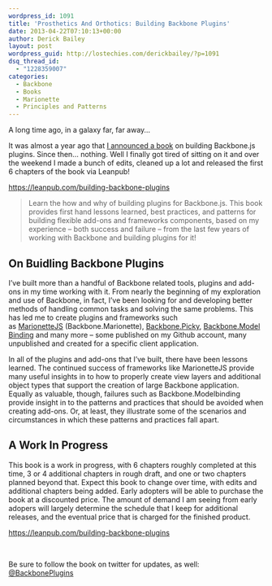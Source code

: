 ```yaml
---
wordpress_id: 1091
title: 'Prosthetics And Orthotics: Building Backbone Plugins'
date: 2013-04-22T07:10:13+00:00
author: Derick Bailey
layout: post
wordpress_guid: http://lostechies.com/derickbailey/?p=1091
dsq_thread_id:
  - "1228359007"
categories:
  - Backbone
  - Books
  - Marionette
  - Principles and Patterns
---
```

A long time ago, in a galaxy far, far away… 

It was almost a year ago that [I announced a book](http://lostechies.com/derickbailey/2012/07/06/im-wring-a-book-on-building-backbone-plugins/) on building Backbone.js plugins. Since then… nothing. Well I finally got tired of sitting on it and over the weekend I made a bunch of edits, cleaned up a lot and released the first 6 chapters of the book via Leanpub!

<https://leanpub.com/building-backbone-plugins>

> Learn the how and why of building plugins for Backbone.js. This book provides first hand lessons learned, best practices, and patterns for building flexible add-ons and frameworks components, based on my experience &#8211; both success and failure &#8211; from the last few years of working with Backbone and building plugins for it!

## On Buidling Backbone Plugins

I&#8217;ve built more than a handful of Backbone related tools, plugins and add-ons in my time working with it. From nearly the beginning of my exploration and use of Backbone, in fact, I&#8217;ve been looking for and developing better methods of handling common tasks and solving the same problems. This has led me to create plugins and frameworks such as <a href="http://github.com/derickbailey/backbone.marionette" target="_self">MarionetteJS</a> (Backbone.Marionette), <a href="http://github.com/derickbailey/backbone.picky" target="_self">Backbone.Picky</a>, <a href="http://github.com/derickbailey/backbone.modelbinding" target="_self">Backbone.ModelBinding</a> and many more &#8211; some published on my Github account, many unpublished and created for a specific client application.

In all of the plugins and add-ons that I&#8217;ve built, there have been lessons learned. The continued success of frameworks like MarionetteJS provide many useful insights in to how to properly create view layers and additional object types that support the creation of large Backbone application. Equally as valuable, though, failures such as Backbone.Modelbinding provide insight in to the patterns and practices that should be avoided when creating add-ons. Or, at least, they illustrate some of the scenarios and circumstances in which these patterns and practices fall apart.

## A Work In Progress

This book is a work in progress, with 6 chapters roughly completed at this time, 3 or 4 additional chapters in rough draft, and one or two chapters planned beyond that. Expect this book to change over time, with edits and additional chapters being added. Early adopters will be able to purchase the book at a discounted price. The amount of demand I am seeing from early adopers will largely determine the schedule that I keep for additional releases, and the eventual price that is charged for the finished product.

<https://leanpub.com/building-backbone-plugins> 

 

Be sure to follow the book on twitter for updates, as well: [@BackbonePlugins](http://twitter.com/backboneplugins)